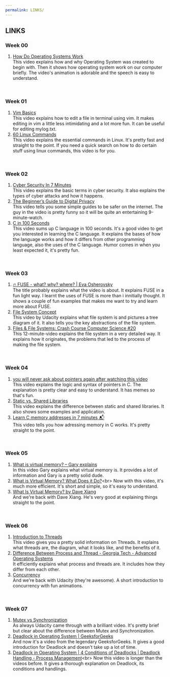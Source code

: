 ```yaml
---
permalink: LINKS/
---
```

## LINKS
### **Week 00**
1. [How Do Operating Systems Work](https://youtu.be/GjNp0bBrjmU?si=6nXkCsPxV8Dgh-05)<br>
This video explains how and why Operating System was created to begin with. Then it shows how operating system work on our computer briefly. The video's animation is adorable and the speech is easy to understand.
<br>

### **Week 01**
1. [Vim Basics](https://youtu.be/ggSyF1SVFr4?si=Kgv_VaHd0VOcjdqp)<br>
This video explains how to edit a file in terminal using vim. It makes editing in vim a little less intimidating and a lot more fun. It can be useful for editing mylog.txt.
2. [60 Linux Commands](https://youtu.be/gd7BXuUQ91w?si=ns0MvPndzp0LcUWY)<br>
This video explains the essential commands in Linux. It's pretty fast and straight to the point. If you need a quick search on how to do certain stuff using linux commands, this video is for you.
<br>

### **Week 02**
1. [Cyber Security In 7 Minutes](https://youtu.be/inWWhr5tnEA?si=7kse4AdLcJZefLoh)<br>
This video explains the basic terms in cyber security. It also explains the types of cyber attacks and how it happens.
2. [The Beginner’s Guide to Digital Privacy](https://youtu.be/u8_9AQYLSbo?si=V54nwmlaSm9_NDBS)<br>
This video tells you some simple guides to be safer on the internet. The guy in the video is pretty funny so it will be quite an entertaining 9-minute-watch.
3. [C in 100 Seconds](https://youtu.be/U3aXWizDbQ4?si=W-kHRDko7FQ6KoFM)<br>
This video sums up C language in 100 seconds. It's a good video to get you interested in learning the C language. It explains the bases of how the language works and how it differs from other programming language, also the uses of the C language. Humor comes in when you least expected it, it's pretty fun.
<br>

### **Week 03**
1. [🔥 FUSE - what? why? where? | Eva Osherovsky](https://youtu.be/1zvOdR02hk4?si=ca1NlNT3mBqjwGI4)<br>
The title probably explains what the video is about. It explains FUSE in a fun light way. I learnt the uses of FUSE is more than i innitially thought. It shows a couple of fun examples that makes me want to try and learn more about FUSE.
2. [File System Concept](https://youtu.be/mzUyMy7Ihk0?si=-eJL6fHXuL8Y5zH6)<br>
This video by Udacity explains what file system is and pictures a tree diagram of it. It also tells you the key abstractions of the file system.
3. [Files & File Systems: Crash Course Computer Science #20](https://youtu.be/KN8YgJnShPM?si=LFXHFzz0n_Be4AiB)<br>
This 12-minute-video explains the file system in a very detailed way. It explains how it originates, the problems that led to the process of making the file system.
<br>

### **Week 04**
1. [you will never ask about pointers again after watching this video](https://youtu.be/2ybLD6_2gKM?si=eesOOvuWVjFnnVJi)<br>
This video explains the logic and syntax of pointers in C. The explanation is pretty clear and easy to understand. It has memes so that's fun.
2. [Static vs. Shared Libraries](https://youtu.be/-vp9cFQCQCo?si=Djmyl7qU6v5yyE4b)<br>
This video explains the difference between static and shared libraries. It also shows some examples and application.
3. [Learn C memory addresses in 7 minutes 📬](https://youtu.be/1KVpi0VN82E?si=bj6pNnTdjV-EMjSn)<br>
This video tells you how adressing memory in C works. It's pretty straight to the point.
<br>

### **Week 05**
1. [What is virtual memory? – Gary explains](https://youtu.be/2quKyPnUShQ?si=OxgccFpXyJOAzV8c)<br>
In this video Gary explains what virtual memory is. It provides a lot of information and Gary is a pretty solid dude.
2. [What is Virtual Memory? What Does it Do?](https://youtu.be/qeOBEOBJREs?si=GzjJBTKlWPQhvxQ_)<br>
Now with this video, it's much more efficient. It's short and simple, so it's easy to understand.
3. [What Is Virtual Memory? by Dave Xiang](https://youtu.be/PCykFmyb7vY?si=VJz7qmKEUOiwkLxc)<br>
And we're back with Dave Xiang. He's very good at explaining things straight to the point.
<br>

### **Week 06**
1. [Introduction to Threads](https://youtu.be/LOfGJcVnvAk?si=mulNo5bdqANDcG9l)<br>
This video gives you a pretty solid information on Threads. It explains what threads are, the diagram, what it looks like, and the benefits of it.
2. [Difference Between Process and Thread - Georgia Tech - Advanced Operating Systems](https://youtu.be/O3EyzlZxx3g?si=8j-hX8f1dUXPpU3R)<br>
It efficiently explains what process and threads are. It includes how they differ from each other.
3. [Concurrency](https://youtu.be/xPiu2IzsGfY?si=Xri_C8u5s5AduBMp)<br>
And we're back with Udacity (they're awesome). A short introduction to concurrency with fun animations.
<br>

### **Week 07**
1. [Mutex vs Synchronization](https://youtu.be/jkRN9zcLH1s?si=-Df-0Br-qXPEIHyI)<br>
As always Udacity came through with a brilliant video. It's pretty brief but clear about the difference between Mutex and Synchronization.
2. [Deadlock in Operating System | GeeksforGeeks](https://youtu.be/onkWXaXAgbY?si=MF-zz4F_Cyy5S9M5)<br>
And now it's a video from the legendary GeeksforGeeks. It gives a good introduction for Deadlock and doesn't take up a lot of time.
3. [Deadlock in Operating System | 4 Conditions of Deadlocks | Deadlock Handling - Process Management](https://youtu.be/UVo9mGARkhQ?si=tG2xR0yGIRori24_)<br>
Now this video is longer than the videos before. It gives a thorough explanation on Deadlock, its conditions and handlings.
<br>
